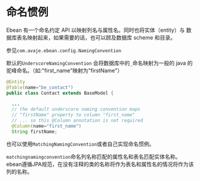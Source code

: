# 命名惯例
Ebean 有一个命名约定 API 以映射列名与属性名。同时也将实体（entity）与 数据库表名映射起来，如果需要的话，也可以顾及数据库 scheme 和目录。

参见`com.avaje.ebean.config.NamingConvention`

默认的`UnderscoreNamingConvention` 会将数据库中的`_`命名映射为一般的 java 的驼峰命名。（如:"first_name"映射为"firstName"）

```java
@Entity
@Table(name="be_contact")
public class Contact extends BaseModel {

  ...
  // the default underscore naming convention maps
  // "firstName" property to column "first_name"
  // ... so this @Column annotation is not required
  @Column(name="first_name")
  String firstName;
```

也可以使用`MatchingNamingConvention`或者自己实现命名惯例。

`matchingnamingconvention`命名列名称匹配的属性名和表名匹配实体名称。ebean遵循JPA规范，在没有注释的类的名称将作为表名和属性名的情况将作为该列的名称。
